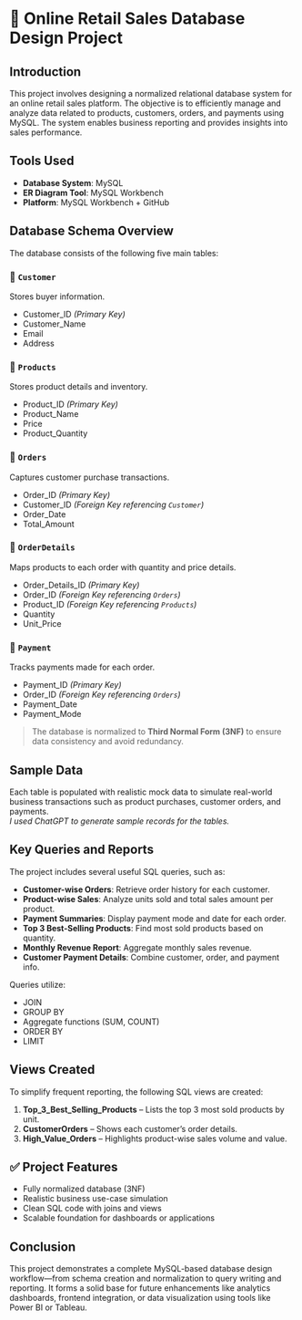 # 🛒 Online Retail Sales Database Design Project

## Introduction
This project involves designing a normalized relational database system for an online retail sales platform. The objective is to efficiently manage and analyze data related to products, customers, orders, and payments using MySQL. The system enables business reporting and provides insights into sales performance.

## Tools Used
- **Database System**: MySQL
- **ER Diagram Tool**: MySQL Workbench
- **Platform**: MySQL Workbench + GitHub

## Database Schema Overview

The database consists of the following five main tables:

### 🔹 `Customer`
Stores buyer information.
- Customer_ID *(Primary Key)*
- Customer_Name
- Email
- Address

### 🔹 `Products`
Stores product details and inventory.
- Product_ID *(Primary Key)*
- Product_Name
- Price
- Product_Quantity

### 🔹 `Orders`
Captures customer purchase transactions.
- Order_ID *(Primary Key)*
- Customer_ID *(Foreign Key referencing `Customer`)*
- Order_Date
- Total_Amount

### 🔹 `OrderDetails`
Maps products to each order with quantity and price details.
- Order_Details_ID *(Primary Key)*
- Order_ID *(Foreign Key referencing `Orders`)*
- Product_ID *(Foreign Key referencing `Products`)*
- Quantity
- Unit_Price

### 🔹 `Payment`
Tracks payments made for each order.
- Payment_ID *(Primary Key)*
- Order_ID *(Foreign Key referencing `Orders`)*
- Payment_Date
- Payment_Mode

> The database is normalized to **Third Normal Form (3NF)** to ensure data consistency and avoid redundancy.

## Sample Data
Each table is populated with realistic mock data to simulate real-world business transactions such as product purchases, customer orders, and payments.  
*I used ChatGPT to generate sample records for the tables.*

## Key Queries and Reports

The project includes several useful SQL queries, such as:

- **Customer-wise Orders**: Retrieve order history for each customer.
- **Product-wise Sales**: Analyze units sold and total sales amount per product.
- **Payment Summaries**: Display payment mode and date for each order.
- **Top 3 Best-Selling Products**: Find most sold products based on quantity.
- **Monthly Revenue Report**: Aggregate monthly sales revenue.
- **Customer Payment Details**: Combine customer, order, and payment info.

Queries utilize:
- JOIN
- GROUP BY
- Aggregate functions (SUM, COUNT)
- ORDER BY
- LIMIT

## Views Created

To simplify frequent reporting, the following SQL views are created:

1. **Top_3_Best_Selling_Products** – Lists the top 3 most sold products by unit.
2. **CustomerOrders** – Shows each customer’s order details.
3. **High_Value_Orders** – Highlights product-wise sales volume and value.

## ✅ Project Features
- Fully normalized database (3NF)
- Realistic business use-case simulation
- Clean SQL code with joins and views
- Scalable foundation for dashboards or applications


## Conclusion
This project demonstrates a complete MySQL-based database design workflow—from schema creation and normalization to query writing and reporting. 
It forms a solid base for future enhancements like analytics dashboards, frontend integration, or data visualization using tools like Power BI or Tableau.
